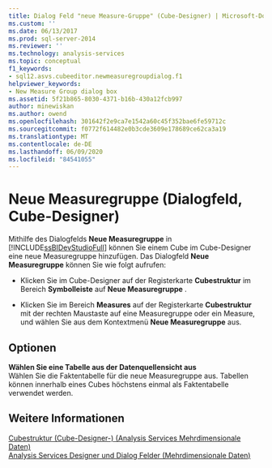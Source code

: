 ```yaml
---
title: Dialog Feld "neue Measure-Gruppe" (Cube-Designer) | Microsoft-Dokumentation
ms.custom: ''
ms.date: 06/13/2017
ms.prod: sql-server-2014
ms.reviewer: ''
ms.technology: analysis-services
ms.topic: conceptual
f1_keywords:
- sql12.asvs.cubeeditor.newmeasuregroupdialog.f1
helpviewer_keywords:
- New Measure Group dialog box
ms.assetid: 5f21b865-8030-4371-b16b-430a12fcb997
author: minewiskan
ms.author: owend
ms.openlocfilehash: 301642f2e9ca7e1542a60c45f352bae6fe59712c
ms.sourcegitcommit: f0772f614482e0b3cde3609e178689ce62ca3a19
ms.translationtype: MT
ms.contentlocale: de-DE
ms.lasthandoff: 06/09/2020
ms.locfileid: "84541055"
---
```

# <a name="new-measure-group-dialog-box-cube-designer"></a>Neue Measuregruppe (Dialogfeld, Cube-Designer)
  Mithilfe des Dialogfelds **Neue Measuregruppe** in [!INCLUDE[ssBIDevStudioFull](../includes/ssbidevstudiofull-md.md)] können Sie einem Cube im Cube-Designer eine neue Measuregruppe hinzufügen. Das Dialogfeld **Neue Measuregruppe** können Sie wie folgt aufrufen:  
  
-   Klicken Sie im Cube-Designer auf der Registerkarte **Cubestruktur** im Bereich **Symbolleiste** auf **Neue Measuregruppe** .  
  
-   Klicken Sie im Bereich **Measures** auf der Registerkarte **Cubestruktur** mit der rechten Maustaste auf eine Measuregruppe oder ein Measure, und wählen Sie aus dem Kontextmenü **Neue Measuregruppe** aus.  
  
## <a name="options"></a>Optionen  
 **Wählen Sie eine Tabelle aus der Datenquellensicht aus**  
 Wählen Sie die Faktentabelle für die neue Measuregruppe aus. Tabellen können innerhalb eines Cubes höchstens einmal als Faktentabelle verwendet werden.  
  
## <a name="see-also"></a>Weitere Informationen  
 [Cubestruktur &#40;Cube-Designer-&#41; &#40;Analysis Services Mehrdimensionale Daten&#41;](cube-structure-cube-designer-analysis-services-multidimensional-data.md)   
 [Analysis Services Designer und Dialog Felder &#40;Mehrdimensionale Daten&#41;](analysis-services-designers-and-dialog-boxes-multidimensional-data.md)  
  
  
